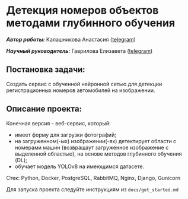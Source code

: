 # Детекция номеров объектов методами глубинного обучения

***Автор работы:*** Калашникова Анастасия ([telegram](https://t.me/kalassnikovaa))

***Научный руководитель:*** Гаврилова Елизавета ([telegram](https://t.me/lizvladii))

## Постановка задачи:

Создать сервис с обученной нейронной сетью для детекции регистрационных номеров автомобилей на изображении.

## Описание проекта:

Конечная версия - веб-сервис, который:
- имеет форму для загрузки фотографий;
- на загруженном(-ых) изображении(-ях) детектирует области с номерами машин (возвращаут загруженное изображение с выделенной областью), на основе методов глубинного обучения (DL);
- обучает модель YOLOv8 на имеющимся датасете.

Стек: Python, Docker, PostgreSQL, RabbitMQ, Nginx, Django, Gunicorn

Для запуска проекта следуйте инструкциям из `docs/get_started.md`
